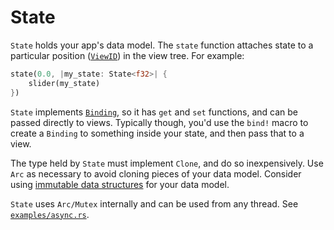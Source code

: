 # State

`State` holds your app's data model. The `state` function attaches state to a particular position ([`ViewID`](internals.md)) in the view tree. For example:

```rust
state(0.0, |my_state: State<f32>| {
    slider(my_state)
})
```

`State` implements [`Binding`](binding.md), so it has `get` and `set` functions, and can be passed directly to views.
Typically though, you'd use the `bind!` macro to create a `Binding` to something inside your state, and then pass that to a view.

The type held by `State` must implement `Clone`, and do so inexpensively. Use `Arc` as necessary to avoid cloning
pieces of your data model. Consider using [immutable data structures](https://crates.io/crates/im) for your data model.

`State` uses `Arc/Mutex` internally and can be used from any thread. See [`examples/async.rs`](../examples/async.rs).

